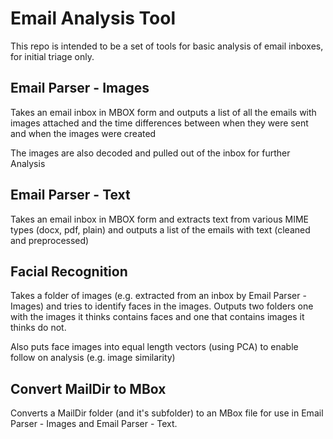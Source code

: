 # Email Analysis Tool
This repo is intended to be a set of tools for basic analysis of email inboxes, for initial triage only.

## Email Parser - Images
Takes an email inbox in MBOX form and outputs a list of all the emails with images attached and the time differences between when they were sent and when the images were created

The images are also decoded and pulled out of the inbox for further Analysis

## Email Parser - Text
Takes an email inbox in MBOX form and extracts text from various MIME types (docx, pdf, plain) and outputs a list of the emails with text (cleaned and preprocessed)

## Facial Recognition
Takes a folder of images (e.g. extracted from an inbox by Email Parser - Images) and tries to identify faces in the images. Outputs two folders one with the images it thinks contains faces and one that contains images it thinks do not.

Also puts face images into equal length vectors (using PCA) to enable follow on analysis (e.g. image similarity)

## Convert MailDir to MBox
Converts a MailDir folder (and it's subfolder) to an MBox file for use in Email Parser - Images and Email Parser - Text.
